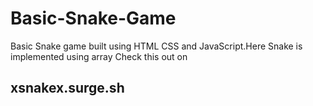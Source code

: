 # Basic-Snake-Game
Basic Snake game built using HTML CSS and JavaScript.Here Snake is implemented using array
Check this out on
## xsnakex.surge.sh
